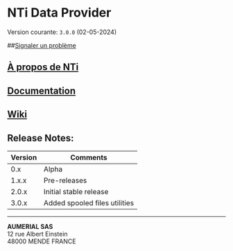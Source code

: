 # NTi Data Provider

Version courante: `3.0.0` (02-05-2024)

##[Signaler un problème](https://github.com/Aumerial/NTi/issues)

## [À propos de NTi](https://www.aumerial.com)

## [Documentation](https://www.documentation.aumerial.com)

## [Wiki](https://github.com/Aumerial/NTi/wiki)

## Release Notes:

| Version | Comments                      |
| ------- | ----------------------------- |
| 0.x     | Alpha                         |
| 1.x.x   | Pre-releases                  |
| 2.0.x   | Initial stable release        |
| 3.0.x   | Added spooled files utilities |

<hr/>

**AUMERIAL SAS**  
12 rue Albert Einstein  
48000 MENDE FRANCE
